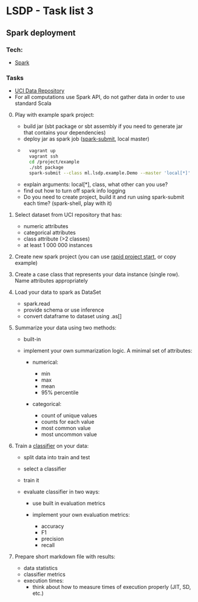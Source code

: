 # LSDP - Task list 3

## Spark deployment

### Tech:

* [Spark](https://spark.apache.org/)

### Tasks

* [UCI Data Repository](https://archive.ics.uci.edu/ml/datasets.html)
* For all computations use Spark API, do not gather data in order to use standard Scala

0. Play with example spark project:
    
    * build jar (sbt package or sbt assembly if you need to generate jar that contains your dependencies)
    * deploy jar as spark job ([spark-submit](https://spark.apache.org/docs/latest/submitting-applications.html), local master)
    * ```bash
        vagrant up
        vagrant ssh
        cd /project/example
        ./sbt package
        spark-submit --class ml.lsdp.example.Demo --master 'local[*]' target/scala-2.12/spark-example-assembly-0.0.1.jar
    * explain arguments: local[*], class, what other can you use?
    * find out how to turn off spark info logging
    * Do you need to create project, build it and run using spark-submit each time? (spark-shell, play with it)

1. Select dataset from UCI repository that has:

    * numeric attributes
    * categorical attributes
    * class attribute (>2 classes)
    * at least 1 000 000 instances

2. Create new spark project (you can use [rapid project start](https://developer.lightbend.com/start/), or copy example)
3. Create a case class that represents your data instance (single row). Name attributes appropriately
4. Load your data to spark as DataSet
	* spark.read
	* provide schema or use inference
	* convert dataframe to dataset using .as[<TYPE>]

5. Summarize your data using two methods:

    * built-in
    * implement your own summarization logic. A minimal set of attributes:

        * numerical:

            * min
            * max
            * mean
            * 95% percentile

        * categorical:

            * count of unique values
            * counts for each value
            * most common value
            * most uncommon value

6. Train a [classifier](https://spark.apache.org/docs/2.1.0/ml-guide.html) on your data:
    
    * split data into train and test
    * select a classifier
    * train it
    * evaluate classifier in two ways:

        * use built in evaluation metrics
        * implement your own evaluation metrics:

            * accuracy
            * F1
            * precision
            * recall

7. Prepare short markdown file with results:
	* data statistics
	* classifier metrics
	* execution times:
		* think about how to measure times of execution properly (JIT, SD, etc.)